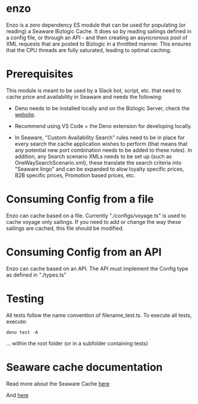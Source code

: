 # enzo

Enzo is a zero dependency ES module that can be used for populating (or reading)
a Seaware Bizlogic Cache. It does so by reading sailings defined in a config
file, or through an API - and then creating an asyncronous pool of XML requests
that are posted to Bizlogic in a throttled manner. This ensures that the CPU
threads are fully saturated, leading to optimal caching.

# Prerequisites

This module is meant to be used by a Slack bot, script, etc. that need to cache
price and availability in Seaware and needs the following:

- Deno needs to be installed locally and on the Bizlogic Server, check the [website](https://deno.land/).

- Recommend using VS Code + the Deno extension for developing locally.

- In Seaware, "Custom Availability Search" rules need to be in place for every
  search the cache application wishes to perform (that means that any potential
  new port combination needs to be added to these rules). In addition, any
  Search scenario XMLs needs to be set up (such as OneWaySearchScenario.xml),
  these translate the search criteria into "Seaware lingo" and can be expanded
  to alow loyalty specific prices, B2B specific prices, Promotion based prices,
  etc.

# Consuming Config from a file

Enzo can cache based on a file. Currently "./configs/voyage.ts" is used to cache
voyage only sailings. If you need to add or change the way these sailings are
cached, this file should be modified.

# Consuming Config from an API

Enzo can cache based on an API. The API must implement the Config type as
defined in "./types.ts"

# Testing

All tests follow the name convention of filename_test.ts. To execute all
tests, execute:

`deno test -A`

... within the root folder (or in a subfolder containing tests)

# Seaware cache documentation

Read more about the Seaware Cache
[here](https://versonix.atlassian.net/wiki/spaces/PublicDocs/pages/10289154/Availability+Cache)

And [here](https://hurtigruten.atlassian.net/wiki/spaces/PGD/pages/3562864644/Seaware+Cache+enzo)
